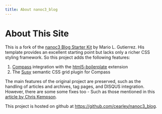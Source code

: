 ```yaml
---
title: About nanoc3_blog
---
```


# About This Site

This is a fork of the [nanoc3 Blog Starter Kit](https://github.com/mgutz/nanoc3_blog/) by Mario L. Gutierrez. His template provides an excellent starting point but lacks only a richer CSS styling framework. So this project adds the following features:

1. [Compass](http://compass-style.org/) integration with the [html5-boilerplate](https://github.com/sporkd/compass-html5-boilerplate) extension
2. The [Susy](https://github.com/ericam/compass-susy-plugin) semantic CSS grid plugin for Compass

The main features of the original project are preserved, such as the handling of articles and archives, tag pages, and DISQUS integration. However, there are some some fixes too - Such as those mentioned in this [article by Chris Kempson](http://chriskempson.com/2011/02/01/blogging-with-nanoc3-blog-starter-kit.html).

This project is hosted on github at https://github.com/cearley/nanoc3_blog.
